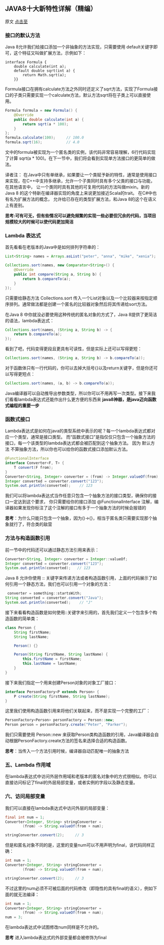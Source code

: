 ## JAVA8十大新特性详解（精编）
原文 [点击至](https://www.jianshu.com/p/0bf8fe0f153b)
### 接口的默认方法
Java 8允许我们给接口添加一个非抽象的方法实现，只需要使用 default关键字即可，这个特征又叫做扩展方法，示例如下：
```
interface Formula {
    double calculate(int a);
    default double sqrt(int a) {
        return Math.sqrt(a);
    }}
```
Formula接口在拥有calculate方法之外同时还定义了sqrt方法，实现了Formula接口的子类只需要实现一个calculate方法，默认方法sqrt将在子类上可以直接使用。

```java
Formula formula = new Formula() {
    @Override
    public double calculate(int a) {
        return sqrt(a * 100);
    }
};
formula.calculate(100);     // 100.0
formula.sqrt(16);           // 4.0
```
文中的formula被实现为一个匿名类的实例，该代码非常容易理解，6行代码实现了计算 sqrt(a * 100)。在下一节中，我们将会看到实现单方法接口的更简单的做法。

译者注： 在Java中只有单继承，如果要让一个类赋予新的特性，通常是使用接口来实现，在C++中支持多继承，允许一个子类同时具有多个父类的接口与功能，在其他语言中，
让一个类同时具有其他的可复用代码的方法叫做mixin。新的Java 8 的这个特新在编译器实现的角度上来说更加接近Scala的trait。 在C#中也有名为扩展方法的概念，
允许给已存在的类型扩展方法，和Java 8的这个在语义上有差别。

**思考:可有可无，但有些情况可以避免频繁的实现一些必要但冗余的代码，当项目规模较大的时候可以使代码更加简洁**

### Lambda 表达式
首先看看在老版本的Java中是如何排列字符串的：
```java
List<String> names = Arrays.asList("peter", "anna", "mike", "xenia");

Collections.sort(names, new Comparator<String>() {
    @Override
    public int compare(String a, String b) {
        return b.compareTo(a);
    }
});
```
只需要给静态方法 Collections.sort 传入一个List对象以及一个比较器来按指定顺序排列。通常做法都是创建一个匿名的比较器对象然后将其传递给sort方法。

在Java 8 中你就没必要使用这种传统的匿名对象的方式了，Java 8提供了更简洁的语法，lambda表达式：
```java
Collections.sort(names, (String a, String b) -> {
    return b.compareTo(a);
});
```
看到了吧，代码变得更段且更具有可读性，但是实际上还可以写得更短：
```java
Collections.sort(names, (String a, String b) -> b.compareTo(a));
```
对于函数体只有一行代码的，你可以去掉大括号{}以及return关键字，但是你还可以写得更短点：
```java
Collections.sort(names, (a, b) -> b.compareTo(a));
```
Java编译器可以自动推导出参数类型，所以你可以不用再写一次类型。接下来我们看看lambda表达式还能作出什么更方便的东西来
**java8神器，是java迈向函数式编程的重要一步**
### 函数式接口
Lambda表达式是如何在java的类型系统中表示的呢？每一个lambda表达式都对应一个类型，通常是接口类型。
而“函数式接口”是指仅仅只包含一个抽象方法的接口，每一个该类型的lambda表达式都会被匹配到这个抽象方法。
因为 默认方法 不算抽象方法，所以你也可以给你的函数式接口添加默认方法。
```java
@FunctionalInterface
interface Converter<F, T> {
    T convert(F from);
}
Converter<String, Integer> converter = (from) -> Integer.valueOf(from);
Integer converted = converter.convert("123");
System.out.println(converted);    // 123
```
我们可以将lambda表达式当作任意只包含一个抽象方法的接口类型，确保你的接口一定达到这个要求，
你只需要给你的接口添加 @FunctionalInterface 注解，编译器如果发现你标注了这个注解的接口有多于一个抽象方法的时候会报错的

**思考**：为什么只能只包含一个抽象，因为()->{}，相当于匿名类只需要实现那个抽象就行了，符合类的敌营 

### 方法与构造函数引用
前一节中的代码还可以通过静态方法引用来表示：
```java
Converter<String, Integer> converter = Integer::valueOf;
Integer converted = converter.convert("123");
System.out.println(converted);   // 123
```
Java 8 允许你使用 :: 关键字来传递方法或者构造函数引用，上面的代码展示了如何引用一个静态方法，我们也可以引用一个对象的方法：
```java
 converter = something::startsWith;
String converted = converter.convert("Java");
System.out.println(converted);    // "J"
```
接下来看看构造函数是如何使用::关键字来引用的，首先我们定义一个包含多个构造函数的简单类：
```java
class Person {
    String firstName;
    String lastName;

    Person() {}

    Person(String firstName, String lastName) {
        this.firstName = firstName;
        this.lastName = lastName;
    }
}
```
接下来我们指定一个用来创建Person对象的对象工厂接口：
```java
interface PersonFactory<P extends Person> {
    P create(String firstName, String lastName);
}
```
这里我们使用构造函数引用来将他们关联起来，而不是实现一个完整的工厂：
```java
PersonFactory<Person> personFactory = Person::new;
Person person = personFactory.create("Peter", "Parker");
```
我们只需要使用 Person::new 来获取Person类构造函数的引用，Java编译器会自动根据PersonFactory.create方法的签名来选择合适的构造函数。

**思考**：当传入一个方法引用时候，编译器自动匹配唯一的抽象方法

### 五、Lambda 作用域
在lambda表达式中访问外层作用域和老版本的匿名对象中的方式很相似。你可以直接访问标记了final的外层局部变量，或者实例的字段以及静态变量。

### 六、访问局部变量
我们可以直接在lambda表达式中访问外层的局部变量：

```java
final int num = 1;
Converter<Integer, String> stringConverter =
        (from) -> String.valueOf(from + num);

stringConverter.convert(2);     // 3
```
但是和匿名对象不同的是，这里的变量num可以不用声明为final，该代码同样正确：
   
```java
int num = 1;
Converter<Integer, String> stringConverter =
        (from) -> String.valueOf(from + num);

stringConverter.convert(2);     // 3

```

不过这里的num必须不可被后面的代码修改（即隐性的具有final的语义），例如下面的就无法编译：

```java
int num = 1;
Converter<Integer, String> stringConverter =
        (from) -> String.valueOf(from + num);
num = 3;
```
在lambda表达式中试图修改num同样是不允许的。

**思考** 进入lambda表达式的外部变量都会被修饰为final
